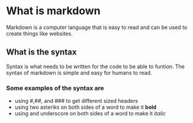# What is markdown
Markdown is a computer language that is easy to read and can be used to create things like websites.

## What is the syntax
Syntax is what needs to be written for the code to be able to funtion. The syntax of markdown is simple
and easy for humans to read.

### Some examples of the syntax are
* using #,##, and ### to get different sized headers
* using two asteriks on both sides of a word to make it **bold**
* using and underscore on both sides of a word to make it _italic_
